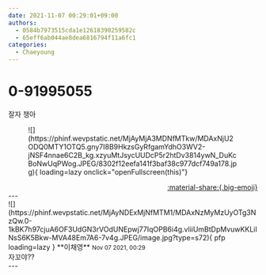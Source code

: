 ```yaml
---
date: 2021-11-07 00:29:01+09:00
authors:
  - 0584b7973515cda1e12618390259582c
  - 65eff6ab044ae8dea6816794f11a6fc1
categories:
  - Chaeyoung
---
```


# 0-91995055

<div class="post-container" markdown="1">
<div class="content-container md-sidebar__scrollwrap" markdown="1">

잘자 챙아
<figure markdown="1">
![](https://phinf.wevpstatic.net/MjAyMjA3MDNfMTkw/MDAxNjU2ODQ0MTY1OTQ5.gny7I8B9HkzsGyRfgamYdhO3WV2-jNSF4nnae6C2B_kg.xzyuMtJsycUUDcP5r2htDv3814ywN_DuKcBoNwUqPWog.JPEG/8302f12eefa141f3baf38c977dcf749a178.jpg){ loading=lazy onclick="openFullscreen(this)"}
</figure>


</div>
</div>

<div style="text-align: right;" markdown="1">
<a href="https://weverse.io/fromis9/fanpost/0-91995055" style="text-align: right;">:material-share:{.big-emoji}</a>
</div>
---

<div class="comments-container md-sidebar__scrollwrap" markdown="1">
<div class="comment" markdown="1">
<div class='id-container' markdown="1">
![](https://phinf.wevpstatic.net/MjAyNDExMjNfMTM1/MDAxNzMyMzUyOTg3NzQw.0-1kBK7h97cjuA6OF3UdGN3rVOdUNEpwj77IqOPB6i4g.vliiUmBtDpMvuwKKLiINsS6K5Bkw-MVA48Em7A6-7v4g.JPEG/image.jpg?type=s72){ pfp loading=lazy }
**<span class="artist">이채영</span>** <small>Nov 07 2021, 00:29</small><br>
</div>
<div class='comment-body' markdown="1">
자꼬야??
</div>
</div>
</div>
---
